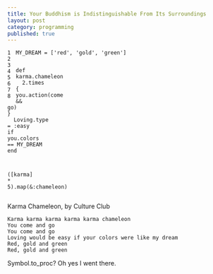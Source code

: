 ```yaml
---
title: Your Buddhism is Indistinguishable From Its Surroundings
layout: post
category: programming
published: true
---
```

<div class="ruby"><pre style="overflow: hidden;"><code class="line_number" style="float: left; margin-right: 1em">1
2
3
4
5
6
7
8</code><code><span class="constant">MY_DREAM</span> <span class="punct">=</span> <span class="punct">['</span><span class="string">red</span><span class="punct">',</span> <span class="punct">'</span><span class="string">gold</span><span class="punct">',</span> <span class="punct">'</span><span class="string">green</span><span class="punct">']</span>

<span class="keyword">def </span><span class="method">karma.chameleon</span>
&nbsp;&nbsp;<span class="number">2</span><span class="punct">.</span><span class="ident">times</span> <span class="punct">{</span> <span class="ident">you</span><span class="punct">.</span><span class="ident">action</span><span class="punct">(</span><span class="ident">come</span> <span class="punct">&amp;&amp;</span> <span class="ident">go</span><span class="punct">)</span> <span class="punct">}</span>
&nbsp;&nbsp;<span class="constant">Loving</span><span class="punct">.</span><span class="ident">type</span> <span class="punct">=</span> <span class="symbol">:easy</span> <span class="keyword">if</span> <span class="ident">you</span><span class="punct">.</span><span class="ident">colors</span> <span class="punct">==</span> <span class="constant">MY_DREAM</span>
<span class="keyword">end</span>

<span class="punct">([</span><span class="ident">karma</span><span class="punct">]</span> <span class="punct">*</span> <span class="number">5</span><span class="punct">).</span><span class="ident">map</span><span class="punct">(&amp;</span><span class="symbol">:chameleon</span><span class="punct">)</span>
</code></pre></div>

<!-- more -->

Karma Chameleon, by Culture Club

    Karma karma karma karma karma chameleon
    You come and go
    You come and go
    Loving would be easy if your colors were like my dream
    Red, gold and green
    Red, gold and green

Symbol.to_proc?  Oh yes I went there.

